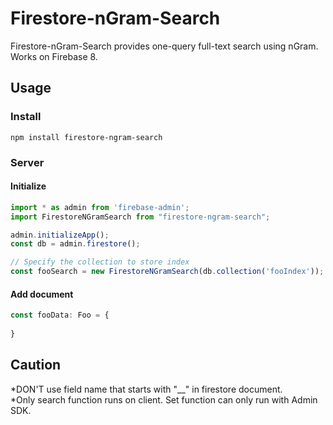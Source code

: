 # Firestore-nGram-Search
Firestore-nGram-Search provides one-query full-text search using nGram.  
Works on Firebase 8.

## Usage
### Install
```
npm install firestore-ngram-search
```
### Server
#### Initialize
```typescript
import * as admin from 'firebase-admin';
import FirestoreNGramSearch from "firestore-ngram-search";

admin.initializeApp();
const db = admin.firestore();

// Specify the collection to store index
const fooSearch = new FirestoreNGramSearch(db.collection('fooIndex'));
```
#### Add document
```typescript
const fooData: Foo = {
    
}
```

## Caution
*DON'T use field name that starts with "__" in firestore document.  
*Only search function runs on client. Set function can only run with Admin SDK.
